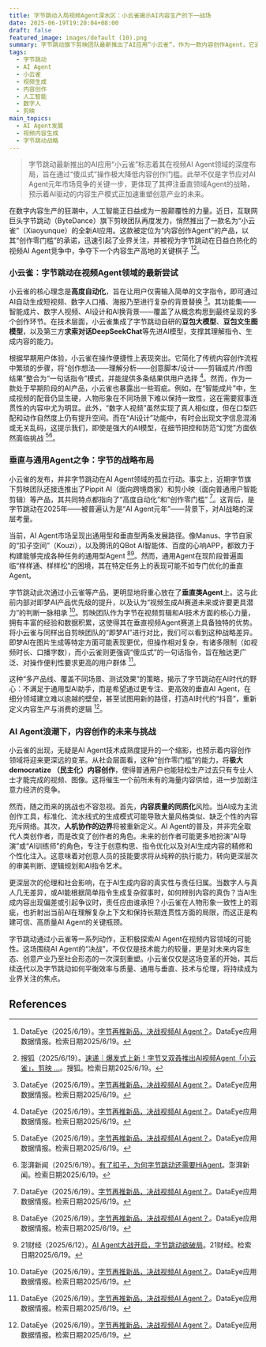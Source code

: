 ```yaml
---
title: 字节跳动入局视频Agent深水区：小云雀揭示AI内容生产的下一战场
date: 2025-06-19T19:20:04+08:00
draft: false
featured_image: images/default (10).png
summary: 字节跳动旗下剪映团队最新推出了AI应用“小云雀”，作为一款内容创作Agent，它通过文字指令实现视频、数字人、海报的“傻瓜式”生成，极大降低了创作门槛。此举是字节在“AI Agent元年”对市场竞争的回应，其通过小云雀等垂直Agent，试图在视频AI内容生成领域占据战略优势，并探索AI时代内容生产的新模式。
tags: 
  - 字节跳动
  - AI Agent
  - 小云雀
  - 视频生成
  - 内容创作
  - 人工智能
  - 数字人
  - 剪映
main_topics: 
  - AI Agent发展
  - 视频内容生成
  - 字节跳动战略
---
```


> 字节跳动最新推出的AI应用“小云雀”标志着其在视频AI Agent领域的深度布局，旨在通过“傻瓜式”操作极大降低内容创作门槛。此举不仅是字节应对AI Agent元年市场竞争的关键一步，更体现了其押注垂直领域Agent的战略，预示着AI驱动的内容生产模式正加速重塑创意产业的未来。

在数字内容生产的狂潮中，人工智能正日益成为一股颠覆性的力量。近日，互联网巨头字节跳动（ByteDance）旗下剪映团队再度发力，悄然推出了一款名为“小云雀”（Xiaoyunque）的全新AI应用。这款被定位为“内容创作Agent”的产品，以其“创作零门槛”的承诺，迅速引起了业界关注，并被视为字节跳动在日益白热化的视频AI Agent竞争中，争夺下一个内容生产高地的关键棋子 [^1][^3]。

### 小云雀：字节跳动在视频Agent领域的最新尝试

小云雀的核心理念是**高度自动化**，旨在让用户仅需输入简单的文字指令，即可通过AI自动生成短视频、数字人口播、海报乃至进行复杂的背景替换 [^1]。其功能集——智能成片、数字人视频、AI设计和AI换背景——覆盖了从概念构思到最终呈现的多个创作环节。在技术层面，小云雀集成了字节跳动自研的**豆包大模型**、**豆包文生图模型**，以及第三方**求索对话DeepSeekChat**等先进AI模型，支撑其理解指令、生成内容的能力。

根据早期用户体验，小云雀在操作便捷性上表现突出。它简化了传统内容创作流程中繁琐的步骤，将“创作想法——理解分析——创意脚本/设计——剪辑成片/作图结果”整合为“一句话指令”模式，并能提供多条结果供用户选择 [^1]。然而，作为一款处于早期阶段的AI产品，小云雀也暴露出一些瑕疵。例如，在“智能成片”中，生成视频的配音仍显生硬，人物形象在不同场景下难以保持一致性，这在需要叙事连贯性的内容中尤为明显。此外，“数字人视频”虽然实现了真人相似度，但在口型匹配和动作自然度上仍有提升空间。而在“AI设计”功能中，有时会出现文字信息混淆或无关乱码，这提示我们，即使是强大的AI模型，在细节把控和防范“幻觉”方面依然面临挑战 [^1][^5]。

### 垂直与通用Agent之争：字节的战略布局

小云雀的发布，并非字节跳动在AI Agent领域的孤立行动。事实上，近期字节旗下剪映团队还接连推出了Pippit AI（面向跨境商家）和剪小映（面向普通用户智能剪辑）等产品，其共同特点都指向了“高度自动化”和“创作零门槛” [^1]。这背后，是字节跳动在2025年——被普遍认为是“AI Agent元年”——背景下，对AI战略的深层考量。

当前，AI Agent市场呈现出通用型和垂直型两条发展路径。像Manus、字节自家的“扣子空间”（Kouzi），以及腾讯的QBot AI智能体、百度的心响APP，都致力于构建能够完成各种任务的通用型Agent [^1][^4]。然而，通用Agent在现阶段普遍面临“样样通、样样松”的困境，其在特定任务上的表现可能不如专门优化的垂直Agent。

字节跳动此次通过小云雀等产品，更明显地将重心放在了**垂直类Agent**上。这与此前内部对即梦AI产品优先级的提升，以及认为“视频生成AI赛道未来或许要更具潜力”的判断一脉相承 [^1]。剪映团队作为字节在视频剪辑和AI技术方面的核心力量，拥有丰富的经验和数据积累，这使得其在垂直视频Agent赛道上具备独特的优势。将小云雀与同样出自剪映团队的“即梦AI”进行对比，我们可以看到这种战略差异。即梦AI在图片生成等特定方面可能表现更优，但操作相对复杂，有诸多限制（如视频时长、口播字数），而小云雀则更强调“傻瓜式”的一句话指令，旨在触达更广泛、对操作便利性要求更高的用户群体 [^1]。

这种“多产品线、覆盖不同场景、测试效果”的策略，揭示了字节跳动在AI时代的野心：不满足于通用型AI助手，而是希望通过更专注、更高效的垂直AI Agent，在细分领域建立难以逾越的壁垒，甚至试图用新的路径，打造AI时代的“抖音”，重新定义内容生产与消费的逻辑 [^1]。

### AI Agent浪潮下，内容创作的未来与挑战

小云雀的出现，无疑是AI Agent技术成熟度提升的一个缩影，也预示着内容创作领域将迎来更深远的变革。从社会层面看，这种“创作零门槛”的能力，将**极大 democratize （民主化）内容创作**，使得普通用户也能轻松生产过去只有专业人士才能完成的视频、图像。这将催生一个前所未有的海量内容供给，进一步加剧注意力经济的竞争。

然而，随之而来的挑战也不容忽视。首先，**内容质量的同质化**风险。当AI成为主流创作工具，标准化、流水线式的生成模式可能导致大量风格类似、缺乏个性的内容充斥网络。其次，**人机协作的边界**将被重新定义。AI Agent的普及，并非完全取代人类创作者，而是改变了创作者的角色。未来的创作者可能更多地扮演“AI导演”或“AI训练师”的角色，专注于创意构思、指令优化以及对AI生成内容的精修和个性化注入。这意味着对创意人员的技能要求将从纯粹的执行能力，转向更深层次的审美判断、逻辑规划和AI指令艺术。

更深层次的伦理和社会影响，在于AI生成内容的真实性与责任归属。当数字人与真人几无差异，或AI能根据简单指令生成复杂叙事时，如何辨别内容的真伪？当AI生成内容出现偏差或引起争议时，责任应由谁承担？小云雀在人物形象一致性上的瑕疵，也折射出当前AI在理解复杂上下文和保持长期连贯性方面的局限，而这正是构建可信、高质量AI Agent的关键瓶颈。

字节跳动通过小云雀等一系列动作，正积极探索AI Agent在视频内容领域的可能性。这场围绕AI Agent的“决战”，不仅仅是技术能力的较量，更是对未来内容生态、创意产业乃至社会形态的一次深刻重塑。小云雀仅仅是这场变革的开始，其后续迭代以及字节跳动如何平衡效率与质量、通用与垂直、技术与伦理，将持续成为业界关注的焦点。

## References
[^1]: DataEye（2025/6/19）。[字节再推新品，决战视频AI Agent？](https://mp.weixin.qq.com/s/V0xs-6PdFDWEZ6Pb3eztUQ)。DataEye应用数据情报。检索日期2025/6/19。
[^2]: 36氪（2025/6/19）。[字节再推新品，决战视频AI Agent？ - 36氪](http://www.36kr.com/p/3343022659102217)。36氪。检索日期2025/6/19。
[^3]: 搜狐（2025/6/19）。[速递｜爆发式上新！字节又双叒推出AI视频Agent「小云雀」，剪映 ...](https://www.sohu.com/a/900126873_122074763)。搜狐。检索日期2025/6/19。
[^4]: 21财经（2025/6/12）。[AI Agent大战开启，字节跳动欲破局](https://m.21jingji.com/article/20250612/herald/e66afd500275943a1e90a60542581811.html)。21财经。检索日期2025/6/19。
[^5]: 澎湃新闻（2025/6/19）。[有了扣子，为何字节跳动还需要HiAgent](https://m.thepaper.cn/newsDetail_forward_30967579)。澎湃新闻。检索日期2025/6/19。
